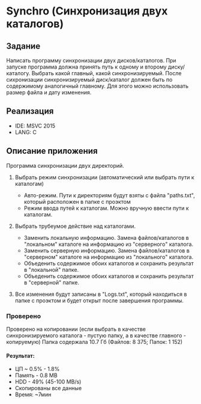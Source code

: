 # Synchro (Синхронизация двух каталогов)

## Задание
Написать программу синхронизации двух дисков/каталогов. При запуске программа должна принять путь к одному и второму диску/каталогу. Выбрать какой главный, какой синхронизируемый. После сихронизации синхронизируемый диск/каталог должен быть по содержимому аналогичный главному. Для этого можно использовать размер файла и дату изменения.

## Реализация
* IDE: MSVC 2015
* LANG: C

## Описание приложения
Программа синхронизации двух директорий.

1. Выбрать режим синхронизации (автоматический или выбрать пути к каталогам)
   * Авто-режим. Пути к директориям будут взяты с файла "paths.txt", 
	который расположен в папке с проэктом
   * Режим ввода путей к каталогам. Можно вручную ввести пути к каталогам.

2. Выбрать трубеумое действие над каталогами.
   * Заменить локальную информацию. Замена файлов/каталогов в "локальном" каталоге на информацию
	из "серверного" каталога.
   * Заменить серверную информацию. Замена файлов/каталогов в "серверном" каталоге на информацию
	из "локального" каталога.
   * Объеденить содержимое обоих каталогов и сохранить результат в "локальной" папке.
   * Объеденить содержимое обоих каталогов и сохранить результат в "серверной" папке.

3. Все изменения будут записаны в "Logs.txt", который находиться в папке с проэктом и будет открыт
   после завершения программы.


### Проверено
Проверено на копировании (если выбрать в качестве синхронизируемого каталога - пустую папку, а в качестве главного - копируемую)
Папка содержала 10.7 Гб (Файлов: 8 375; Папок: 1 152)
#### Результат:
- ЦП ~ 0.5% - 1.8%
- Память - 0.8 MB
- HDD - 49% (45-100 MB/s)
- Скопированы все данные
- Время: ~7мин
